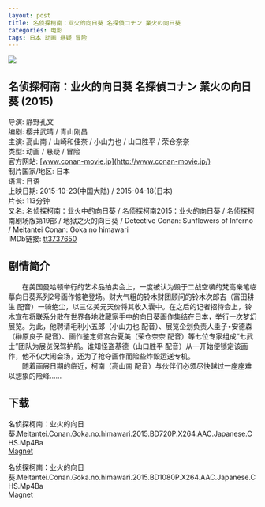```yaml
---
layout: post
title: 名侦探柯南：业火的向日葵 名探偵コナン 業火の向日葵
categories: 电影
tags: 日本 动画 悬疑 冒险
---
```


[![](http://i12.tietuku.cn/c16b4b446ece0820t.jpg)](http://i12.tietuku.cn/c16b4b446ece0820.jpg)

## 名侦探柯南：业火的向日葵 名探偵コナン 業火の向日葵 (2015)
导演: 静野孔文  
编剧: 樱井武晴 / 青山刚昌  
主演: 高山南 / 山崎和佳奈 / 小山力也 / 山口胜平 / 荣仓奈奈  
类型: 动画 / 悬疑 / 冒险  
官方网站: [www.conan-movie.jp](http://www.conan-movie.jp/)  
制片国家/地区: 日本  
语言: 日语  
上映日期: 2015-10-23(中国大陆) / 2015-04-18(日本)  
片长: 113分钟  
又名: 名侦探柯南：业火中的向日葵 / 名侦探柯南2015：业火的向日葵 / 名侦探柯南剧场版第19部 / 地狱之火的向日葵 / Detective Conan: Sunflowers of Inferno / Meitantei Conan: Goka no himawari  
IMDb链接: [tt3737650](http://www.imdb.com/title/tt3737650)

## 剧情简介
　　在美国曼哈顿举行的艺术品拍卖会上，一度被认为毁于二战空袭的梵高亲笔临摹向日葵系列2号画作惊艳登场。财大气粗的铃木财团顾问的铃木次郎吉（富田耕生 配音）一骑绝尘，以三亿美元天价将其收入囊中。在之后的记者招待会上，铃木宣布将联系分散在世界各地收藏家手中的向日葵画作集结在日本，举行一次梦幻展览。为此，他聘请毛利小五郎（小山力也 配音）、展览企划负责人圭子•安德森（榊原良子 配音）、画作鉴定师宫台夏美（荣仓奈奈 配音）等七位专家组成“七武士”团队为展览保驾护航。谁知怪盗基德（山口胜平 配音）从一开始便锁定该画作，他不仅大闹会场，还为了抢夺画作而险些炸毁运送专机。  
　　随着画展日期的临近，柯南（高山南 配音）与伙伴们必须尽快越过一座座难以想象的险峰……

## 下载
名侦探柯南：业火的向日葵.Meitantei.Conan.Goka.no.himawari.2015.BD720P.X264.AAC.Japanese.CHS.Mp4Ba  
[Magnet](magnet:?xt=urn:btih:b12baa81fc78d8d365c9843d8c436c46f9d4c5b1&tr=http://bt.mp4ba.com:2710/announce)

名侦探柯南：业火的向日葵.Meitantei.Conan.Goka.no.himawari.2015.BD1080P.X264.AAC.Japanese.CHS.Mp4Ba  
[Magnet](magnet:?xt=urn:btih:f362c1a70ed53ff7beea64d2fa878962e9a64deb&tr=http://bt.mp4ba.com:2710/announce)
